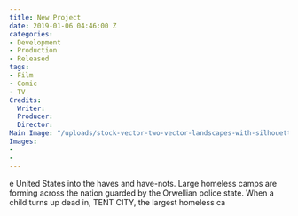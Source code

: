 ```yaml
---
title: New Project
date: 2019-01-06 04:46:00 Z
categories:
- Development
- Production
- Released
tags:
- Film
- Comic
- TV
Credits:
  Writer: 
  Producer: 
  Director: 
Main Image: "/uploads/stock-vector-two-vector-landscapes-with-silhouettes-of-forest-and-distant-mountain-ridges-illustration-of-632040476.jpg"
Images:
- 
- 
---
```


e United States into the haves and have-nots. Large homeless camps are forming across the nation guarded by the Orwellian police state. When a child turns up dead in, TENT CITY, the largest homeless ca